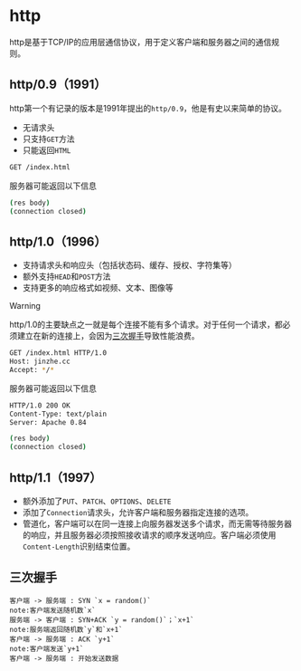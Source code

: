 # http

http是基于TCP/IP的应用层通信协议，用于定义客户端和服务器之间的通信规则。

## http/0.9（1991）

http第一个有记录的版本是1991年提出的`http/0.9`，他是有史以来简单的协议。

- 无请求头
- 只支持`GET`方法
- 只能返回`HTML`

```bash
GET /index.html
```
服务器可能返回以下信息

```bash
(res body)
(connection closed)
```

## http/1.0（1996）

- 支持请求头和响应头（包括状态码、缓存、授权、字符集等）
- 额外支持`HEAD`和`POST`方法
- 支持更多的响应格式如视频、文本、图像等

> [!warning]
> http/1.0的主要缺点之一就是每个连接不能有多个请求。对于任何一个请求，都必须建立在新的连接上，会因为[三次握手](https://www.jinzhe.cc/#/http/index?id=%e4%b8%89%e6%ac%a1%e6%8f%a1%e6%89%8b)导致性能浪费。
> 
```bash
GET /index.html HTTP/1.0
Host: jinzhe.cc
Accept: */*
```
服务器可能返回以下信息

```bash
HTTP/1.0 200 OK 
Content-Type: text/plain
Server: Apache 0.84

(res body)
(connection closed)
```

## http/1.1（1997）

- 额外添加了`PUT`、`PATCH`、`OPTIONS`、`DELETE`
- 添加了`Connection`请求头，允许客户端和服务器指定连接的选项。
- 管道化，客户端可以在同一连接上向服务器发送多个请求，而无需等待服务器的响应，并且服务器必须按照接收请求的顺序发送响应。客户端必须使用`Content-Length`识别结束位置。

## 三次握手

```swimlanes-io
客户端 -> 服务端 : SYN `x = random()`
note:客户端发送随机数`x`
服务端 -> 客户端 : SYN+ACK `y = random()`；`x+1`
note:服务端返回随机数`y`和`x+1`
客户端 -> 服务端 : ACK `y+1`
note:客户端发送`y+1`
客户端 -> 服务端 : 开始发送数据
```
